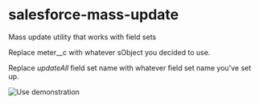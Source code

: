 # salesforce-mass-update
Mass update utility that works with field sets

Replace meter__c with whatever sObject you decided to use.

Replace *updateAll* field set name with whatever field set name you've set up.

![Use demonstration](http://i.imgur.com/A3asMTs.gifv)
